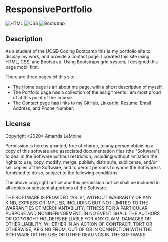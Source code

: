 # ResponsivePortfolio

![HTML](https://img.shields.io/badge/html5%20-%23E34F26.svg?&style=for-the-badge&logo=html5&logoColor=white)
![CSS](https://img.shields.io/badge/css3%20-%231572B6.svg?&style=for-the-badge&logo=css3&logoColor=white)
![Bootstrap](https://img.shields.io/badge/bootstrap%20-%23563D7C.svg?&style=for-the-badge&logo=bootstrap&logoColor=white)

## Description

As a student of the UCSD Coding Bootcamp this is my portfolio site to display my work, and provide a contact page. I created this site using HTML, CSS, and Bootstrap. Using Bootstraps grid system, I designed this page mobil first.

There are three pages of this site:
 * The Home page is an about me page, with a short description of myself.
 * The Portfolio page has a collection of the assignments I am most proud of at this point of the course.
 * The Contact page has links to my GitHub, LinkedIn, Resume, Email Address, and Phone Number.

## License

Copyright <2020> Amanda LeMoine

Permission is hereby granted, free of charge, to any person obtaining a copy of this software and associated documentation files (the "Software"), to deal in the Software without restriction, including without limitation the rights to use, copy, modify, merge, publish, distribute, sublicense, and/or sell copies of the Software, and to permit persons to whom the Software is furnished to do so, subject to the following conditions:

The above copyright notice and this permission notice shall be included in all copies or substantial portions of the Software.

THE SOFTWARE IS PROVIDED "AS IS", WITHOUT WARRANTY OF ANY KIND, EXPRESS OR IMPLIED, INCLUDING BUT NOT LIMITED TO THE WARRANTIES OF MERCHANTABILITY, FITNESS FOR A PARTICULAR PURPOSE AND NONINFRINGEMENT. IN NO EVENT SHALL THE AUTHORS OR COPYRIGHT HOLDERS BE LIABLE FOR ANY CLAIM, DAMAGES OR OTHER LIABILITY, WHETHER IN AN ACTION OF CONTRACT, TORT OR OTHERWISE, ARISING FROM, OUT OF OR IN CONNECTION WITH THE SOFTWARE OR THE USE OR OTHER DEALINGS IN THE SOFTWARE.
